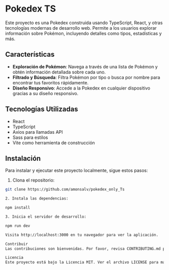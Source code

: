 # Pokedex TS

Este proyecto es una Pokedex construida usando TypeScript, React, y otras tecnologías modernas de desarrollo web. Permite a los usuarios explorar información sobre Pokémon, incluyendo detalles como tipos, estadísticas y más.

## Características

- **Exploración de Pokémon**: Navega a través de una lista de Pokémon y obtén información detallada sobre cada uno.
- **Filtrado y Búsqueda**: Filtra Pokémon por tipo o busca por nombre para encontrar tus favoritos rápidamente.
- **Diseño Responsivo**: Accede a la Pokedex en cualquier dispositivo gracias a su diseño responsivo.

## Tecnologías Utilizadas

- React
- TypeScript
- Axios para llamadas API
- Sass para estilos
- Vite como herramienta de construcción

## Instalación

Para instalar y ejecutar este proyecto localmente, sigue estos pasos:

1. Clona el repositorio:

```bash
git clone https://github.com/amonsalv/pokedex_only_Ts

2. Instala las dependencias:

npm install

3. Inicia el servidor de desarrollo:

npm run dev

Visita http://localhost:3000 en tu navegador para ver la aplicación.

Contribuir
Las contribuciones son bienvenidas. Por favor, revisa CONTRIBUTING.md para más detalles.

Licencia
Este proyecto está bajo la Licencia MIT. Ver el archivo LICENSE para más detalles.

```
